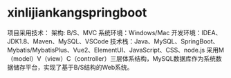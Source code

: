 # xinlijiankangspringboot
项目采用技术： 架构: B/S、MVC 系统环境：Windows/Mac 开发环境：IDEA、JDK1.8、Maven、MySQL、VSCode 技术栈：Java、MySQL、SpringBoot、Mybatis/MybatisPlus、Vue2、ElementUI、JavaScript、CSS、node.js 采用M（model）V（view）C（controller）三层体系结构，MySQL数据库作为系统数据储存平台，实现了基于B/S结构的Web系统。
